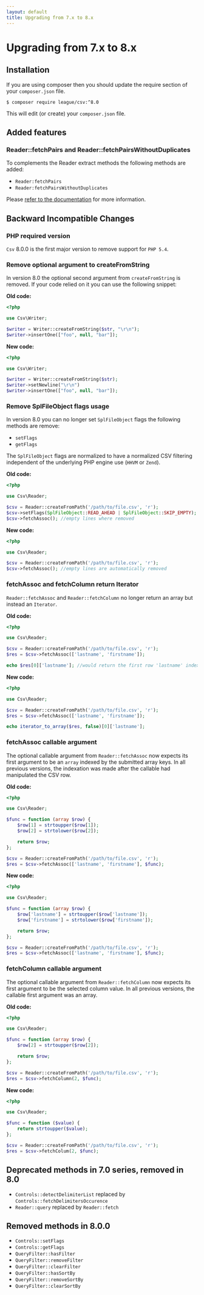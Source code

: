 ```yaml
---
layout: default
title: Upgrading from 7.x to 8.x
---
```


# Upgrading from 7.x to 8.x

## Installation

If you are using composer then you should update the require section of your `composer.json` file.

~~~
$ composer require league/csv:^8.0
~~~

This will edit (or create) your `composer.json` file.

## Added features

### Reader::fetchPairs and Reader::fetchPairsWithoutDuplicates

To complements the Reader extract methods the following methods are added:

- `Reader:fetchPairs`
- `Reader:fetchPairsWithoutDuplicates`

Please [refer to the documentation](/reading/) for more information.

## Backward Incompatible Changes

### PHP required version

`Csv` 8.0.0 is the first major version to remove support for `PHP 5.4`.

### Remove optional argument to createFromString

In version 8.0 the optional second argument from `createFromString` is removed. If your code relied on it you can use the following snippet:

**Old code:**

~~~php
<?php

use Csv\Writer;

$writer = Writer::createFromString($str, "\r\n");
$writer->insertOne(["foo", null, "bar"]);
~~~

**New code:**

~~~php
<?php

use Csv\Writer;

$writer = Writer::createFromString($str);
$writer->setNewline("\r\n")
$writer->insertOne(["foo", null, "bar"]);
~~~

### Remove SplFileObject flags usage

In version 8.0 you can no longer set `SplFileObject` flags the following methods are remove:

- `setFlags`
- `getFlags`

The `SplFileObject` flags are normalized to have a normalized CSV filtering independent of the underlying PHP engine use (`HHVM` or `Zend`).

**Old code:**

~~~php
<?php

use Csv\Reader;

$csv = Reader::createFromPath('/path/to/file.csv', 'r');
$csv->setFlags(SplFileObject::READ_AHEAD | SplFileObject::SKIP_EMPTY);
$csv->fetchAssoc(); //empty lines where removed
~~~

**New code:**

~~~php
<?php

use Csv\Reader;

$csv = Reader::createFromPath('/path/to/file.csv', 'r');
$csv->fetchAssoc(); //empty lines are automatically removed
~~~

### fetchAssoc and fetchColumn return Iterator

`Reader::fetchAssoc` and `Reader::fetchColumn` no longer return an array but instead an `Iterator`.

**Old code:**

~~~php
<?php

use Csv\Reader;

$csv = Reader::createFromPath('/path/to/file.csv', 'r');
$res = $csv->fetchAssoc(['lastname', 'firstname']);

echo $res[0]['lastname']; //would return the first row 'lastname' index
~~~

**New code:**

~~~php
<?php

use Csv\Reader;

$csv = Reader::createFromPath('/path/to/file.csv', 'r');
$res = $csv->fetchAssoc(['lastname', 'firstname']);

echo iterator_to_array($res, false)[0]['lastname'];
~~~

### fetchAssoc callable argument

The optional callable argument from `Reader::fetchAssoc` now expects its first argument to be an `array` indexed by the submitted array keys. In all previous versions, the indexation was made after the callable had manipulated the CSV row.

**Old code:**

~~~php
<?php

use Csv\Reader;

$func = function (array $row) {
    $row[1] = strtoupper($row[1]);
    $row[2] = strtolower($row[2]);

    return $row;
};

$csv = Reader::createFromPath('/path/to/file.csv', 'r');
$res = $csv->fetchAssoc(['lastname', 'firstname'], $func);
~~~

**New code:**

~~~php
<?php

use Csv\Reader;

$func = function (array $row) {
    $row['lastname'] = strtoupper($row['lastname']);
    $row['firstname'] = strtolower($row['firstname']);

    return $row;
};

$csv = Reader::createFromPath('/path/to/file.csv', 'r');
$res = $csv->fetchAssoc(['lastname', 'firstname'], $func);
~~~

### fetchColumn callable argument

The optional callable argument from `Reader::fetchColumn` now expects its first argument to be the selected column value. In all previous versions, the callable first argument was an array.

**Old code:**

~~~php
<?php

use Csv\Reader;

$func = function (array $row) {
    $row[2] = strtoupper($row[2]);

    return $row;
};

$csv = Reader::createFromPath('/path/to/file.csv', 'r');
$res = $csv->fetchColumn(2, $func);
~~~

**New code:**

~~~php
<?php

use Csv\Reader;

$func = function ($value) {
    return strtoupper($value);
};

$csv = Reader::createFromPath('/path/to/file.csv', 'r');
$res = $csv->fetchColum(2, $func);
~~~

## Deprecated methods in 7.0 series, removed in 8.0

- `Controls::detectDelimiterList` replaced by `Controls::fetchDelimitersOccurence`
- `Reader::query` replaced by `Reader::fetch`

## Removed methods in 8.0.0

- `Controls::setFlags`
- `Controls::getFlags`
- `QueryFilter::hasFilter`
- `QueryFilter::removeFilter`
- `QueryFilter::clearFilter`
- `QueryFilter::hasSortBy`
- `QueryFilter::removeSortBy`
- `QueryFilter::clearSortBy`